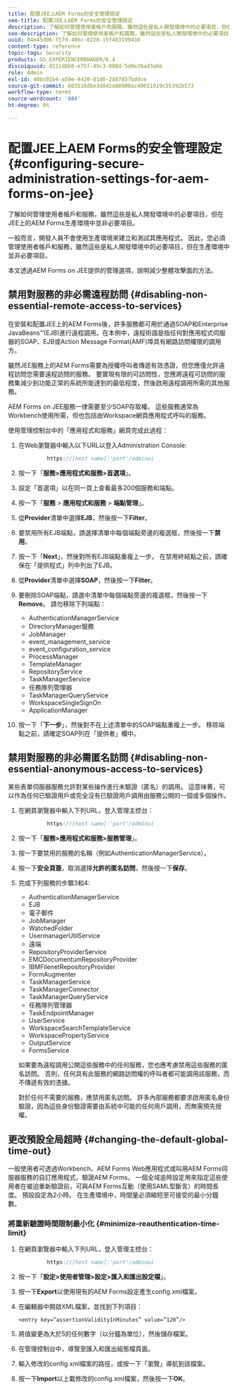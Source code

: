 ```yaml
---
title: 配置JEE上AEM Forms的安全管理設定
seo-title: 配置JEE上AEM Forms的安全管理設定
description: 了解如何管理使用者帳戶和服務，雖然這些是私人開發環境中的必要項目，但在JEE上的AEM Forms生產環境中並非必要項目。
seo-description: 了解如何管理使用者帳戶和服務，雖然這些是私人開發環境中的必要項目，但在JEE上的AEM Forms生產環境中並非必要項目。
uuid: 04e45d06-f57d-406c-8228-15f483199430
content-type: reference
topic-tags: Security
products: SG_EXPERIENCEMANAGER/6.4
discoiquuid: d211d8b0-e75f-49c3-808d-5d0e26ad3a6b
role: Admin
exl-id: 40bc01b4-a59e-4420-81d6-2887857bddce
source-git-commit: 603518dbe3d842a08900ac40651919c55392b573
workflow-type: tm+mt
source-wordcount: '884'
ht-degree: 0%

---
```


# 配置JEE上AEM Forms的安全管理設定 {#configuring-secure-administration-settings-for-aem-forms-on-jee}

了解如何管理使用者帳戶和服務，雖然這些是私人開發環境中的必要項目，但在JEE上的AEM Forms生產環境中並非必要項目。

一般而言，開發人員不會使用生產環境來建立和測試其應用程式。 因此，您必須管理使用者帳戶和服務，雖然這些是私人開發環境中的必要項目，但在生產環境中並非必要項目。

本文透過AEM Forms on JEE提供的管理選項，說明減少整體攻擊面的方法。

## 禁用對服務的非必需遠程訪問 {#disabling-non-essential-remote-access-to-services}

在安裝和配置JEE上的AEM Forms後，許多服務都可用於通過SOAP和Enterprise JavaBeans™(EJB)進行遠程調用。在本例中，遠程術語是指任何對應用程式伺服器的SOAP、EJB或Action Message Format(AMF)埠具有網路訪問權限的調用方。

雖然JEE服務上的AEM Forms需要為授權呼叫者傳遞有效憑證，但您應僅允許遠程訪問您需要遠程訪問的服務。 要實現有限的可訪問性，您應將遠程可訪問的服務集減少到功能正常的系統所能達到的最低程度，然後啟用遠程調用所需的其他服務。

AEM Forms on JEE服務一律需要至少SOAP存取權。 這些服務通常為Workbench使用所需，但也包括由Workspace網頁應用程式呼叫的服務。

使用管理控制台中的「應用程式和服務」網頁完成此過程：

1. 在Web瀏覽器中輸入以下URL以登入Administration Console:

   ```java
            https://[host name]:'port'/adminui
   ```

1. 按一下「**服務>應用程式和服務>首選項**」。
1. 設定「首選項」以在同一頁上查看最多200個服務和端點。
1. 按一下「**服務** > **應用程式和服務** > **端點管理**」。
1. 從&#x200B;**Provider**&#x200B;清單中選擇&#x200B;**EJB**，然後按一下&#x200B;**Filter**。
1. 要禁用所有EJB端點，請選擇清單中每個端點旁邊的複選框，然後按一下&#x200B;**禁用**。
1. 按一下「**Next**」，然後對所有EJB端點重複上一步。 在禁用終結點之前，請確保在「提供程式」列中列出了EJB。
1. 從&#x200B;**Provider**&#x200B;清單中選擇&#x200B;**SOAP**，然後按一下&#x200B;**Filter**。
1. 要刪除SOAP端點，請選中清單中每個端點旁邊的複選框，然後按一下&#x200B;**Remove**。 請勿移除下列端點：

   * AuthenticationManagerService
   * DirectoryManager服務
   * JobManager
   * event_management_service
   * event_configuration_service
   * ProcessManager
   * TemplateManager
   * RepositoryService
   * TaskManagerService
   * 任務隊列管理器
   * TaskManagerQueryService
   * WorkspaceSingleSignOn
   * ApplicationManager

1. 按一下「**下一步**」，然後對不在上述清單中的SOAP端點重複上一步。 移除端點之前，請確定SOAP列在「提供者」欄中。

## 禁用對服務的非必需匿名訪問 {#disabling-non-essential-anonymous-access-to-services}

某些表單伺服器服務允許對某些操作進行未驗證（匿名）的調用。 這意味著，可以作為任何已驗證用戶或完全沒有已驗證用戶調用由服務公開的一個或多個操作。

1. 在網頁瀏覽器中輸入下列URL，登入管理主控台：

   ```java
            https://[host name]:'port'/adminui
   ```

1. 按一下「**服務>應用程式和服務>服務管理**」。
1. 按一下要禁用的服務的名稱（例如AuthenticationManagerService）。
1. 按一下&#x200B;**安全頁簽**，取消選擇&#x200B;**允許的匿名訪問**，然後按一下&#x200B;**保存**。
1. 完成下列服務的步驟3和4:

   * AuthenticationManagerService
   * EJB
   * 電子郵件
   * JobManager
   * WatchedFolder
   * UsermanagerUtilService
   * 遠端
   * RepositoryProviderService
   * EMCDocumentumRepositoryProvider
   * IBMFilenetRepositoryProvider
   * FormAugmenter
   * TaskManagerService
   * TaskManagerConnector
   * TaskManagerQueryService
   * 任務隊列管理器
   * TaskEndpointManager
   * UserService
   * WorkspaceSearchTemplateService
   * WorkspacePropertyService
   * OutputService
   * FormsService

   如果要為遠程調用公開這些服務中的任何服務，您也應考慮禁用這些服務的匿名訪問。 否則，任何具有此服務的網路訪問權的呼叫者都可能調用該服務，而不傳遞有效的憑據。

   對於任何不需要的服務，應禁用匿名訪問。 許多內部服務都要求啟用匿名身份驗證，因為這些身份驗證需要由系統中可能的任何用戶調用，而無需預先授權。

## 更改預設全局超時 {#changing-the-default-global-time-out}

一般使用者可透過Workbench、AEM Forms Web應用程式或叫用AEM Forms伺服器服務的自訂應用程式，驗證AEM Forms。 一個全域逾時設定用來指定這些使用者在被迫重新驗證前，可與AEM Forms互動（使用SAML型斷言）的時間長度。 預設設定為2小時。 在生產環境中，時間量必須縮短至可接受的最小分鐘數。

### 將重新驗證時間限制最小化 {#minimize-reauthentication-time-limit}

1. 在網頁瀏覽器中輸入下列URL，登入管理主控台：

   ```java
            https://[host name]:'port'/adminui
   ```

1. 按一下「**設定>使用者管理>設定>匯入和匯出設定檔**」。
1. 按一下&#x200B;**Export**&#x200B;以使用現有的AEM Forms設定產生config.xml檔案。
1. 在編輯器中開啟XML檔案，並找到下列項目：

   `<entry key=”assertionValidityInMinutes” value=”120”/>`

1. 將值變更為大於5的任何數字（以分鐘為單位），然後儲存檔案。
1. 在管理控制台中，導覽至匯入和匯出組態檔頁面。
1. 輸入修改的config.xml檔案的路徑，或按一下「瀏覽」導航到該檔案。
1. 按一下&#x200B;**Import**&#x200B;以上載修改的config.xml檔案，然後按一下&#x200B;**OK**。
